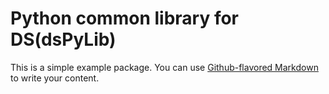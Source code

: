 # Python common library for DS(dsPyLib)

This is a simple example package. You can use
[Github-flavored Markdown](https://guides.github.com/features/mastering-markdown/)
to write your content.
